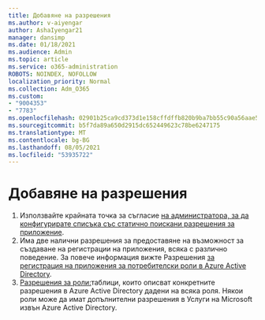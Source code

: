 ```yaml
---
title: Добавяне на разрешения
ms.author: v-aiyengar
author: AshaIyengar21
manager: dansimp
ms.date: 01/18/2021
ms.audience: Admin
ms.topic: article
ms.service: o365-administration
ROBOTS: NOINDEX, NOFOLLOW
localization_priority: Normal
ms.collection: Adm_O365
ms.custom:
- "9004353"
- "7783"
ms.openlocfilehash: 02901b25ca9cd373d1e158cffdffb820b9ba7bb55c90a56aae57807a2e932192
ms.sourcegitcommit: b5f7da89a650d2915dc652449623c78be6247175
ms.translationtype: MT
ms.contentlocale: bg-BG
ms.lasthandoff: 08/05/2021
ms.locfileid: "53935722"
---
```

# <a name="add-permissions"></a>Добавяне на разрешения

1. Използвайте крайната точка за съгласие [на администратора, за да конфигурирате списъка със статично поискани разрешения за приложение](https://docs.microsoft.com/azure/active-directory/develop/v2-permissions-and-consent#to-configure-the-list-of-statically-requested-permissions-for-an-application).
1. Има две налични разрешения за предоставяне на възможност за създаване на регистрации на приложения, всяка с различно поведение. За повече информация вижте Разрешения [за регистрация на приложения за потребителски роли в Azure Active Directory](https://docs.microsoft.com/azure/active-directory/roles/custom-available-permissions).
1. [Разрешения за роли:](https://docs.microsoft.com/azure/active-directory/roles/permissions-reference#role-permissions)таблици, които описват конкретните разрешения в Azure Active Directory дадени на всяка роля. Някои роли може да имат допълнителни разрешения в Услуги на Microsoft извън Azure Active Directory.